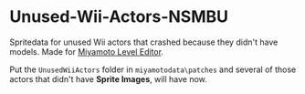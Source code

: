 # Unused-Wii-Actors-NSMBU
Spritedata for unused Wii actors that crashed because they didn't have models. Made for [Miyamoto Level Editor](https://github.com/aboood40091/Miyamoto).

Put the `UnusedWiiActors` folder in `miyamotodata\patches` and several of those actors that didn't have **Sprite Images**, will have now.
